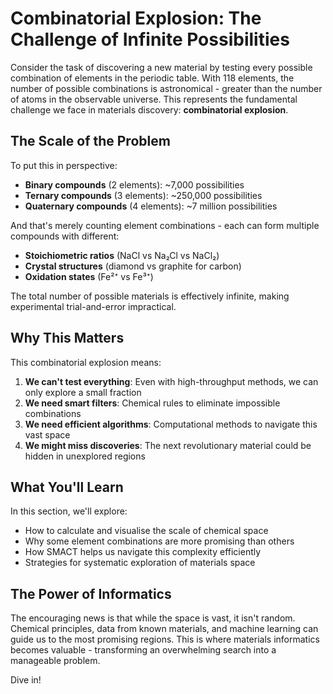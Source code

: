 # Combinatorial Explosion: The Challenge of Infinite Possibilities

Consider the task of discovering a new material by testing every possible combination of elements in the periodic table. With 118 elements, the number of possible combinations is astronomical - greater than the number of atoms in the observable universe. This represents the fundamental challenge we face in materials discovery: **combinatorial explosion**.

## The Scale of the Problem

To put this in perspective:

- **Binary compounds** (2 elements): ~7,000 possibilities
- **Ternary compounds** (3 elements): ~250,000 possibilities
- **Quaternary compounds** (4 elements): ~7 million possibilities

And that's merely counting element combinations - each can form multiple compounds with different:

- **Stoichiometric ratios** (NaCl vs Na₂Cl vs NaCl₂)
- **Crystal structures** (diamond vs graphite for carbon)
- **Oxidation states** (Fe²⁺ vs Fe³⁺)

The total number of possible materials is effectively infinite, making experimental trial-and-error impractical.

## Why This Matters

This combinatorial explosion means:

1. **We can't test everything**: Even with high-throughput methods, we can only explore a small fraction
2. **We need smart filters**: Chemical rules to eliminate impossible combinations
3. **We need efficient algorithms**: Computational methods to navigate this vast space
4. **We might miss discoveries**: The next revolutionary material could be hidden in unexplored regions

## What You'll Learn

In this section, we'll explore:

- How to calculate and visualise the scale of chemical space
- Why some element combinations are more promising than others
- How SMACT helps us navigate this complexity efficiently
- Strategies for systematic exploration of materials space

## The Power of Informatics

The encouraging news is that while the space is vast, it isn't random. Chemical principles, data from known materials, and machine learning can guide us to the most promising regions. This is where materials informatics becomes valuable - transforming an overwhelming search into a manageable problem.

Dive in!
